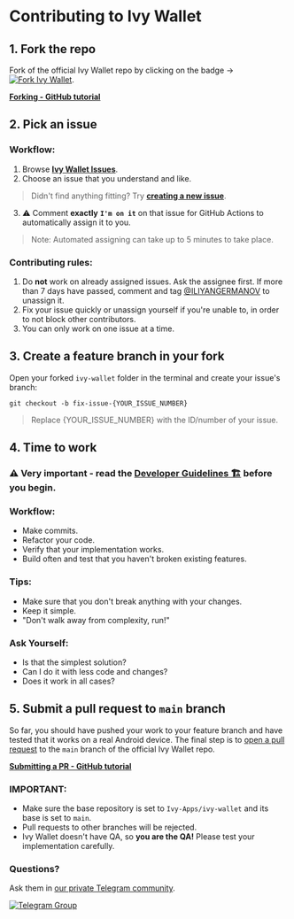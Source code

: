 # Contributing to Ivy Wallet


## 1. Fork the repo
Fork of the official Ivy Wallet repo by clicking on the badge -> [![Fork Ivy Wallet](https://img.shields.io/github/forks/Ivy-Apps/ivy-wallet?logo=github&style=social)](https://github.com/Ivy-Apps/ivy-wallet/fork).

**[Forking - GitHub tutorial](https://docs.github.com/en/get-started/quickstart/fork-a-repo)**


## 2. Pick an issue
### Workflow:
1. Browse **[Ivy Wallet Issues](https://github.com/Ivy-Apps/ivy-wallet/issues)**.
2. Choose an issue that you understand and like.
> Didn't find anything fitting? Try **[creating a new issue](https://github.com/Ivy-Apps/ivy-wallet/issues/new/choose)**.
3. ⚠️ Comment **exactly** **`I'm on it`** on that issue for GitHub Actions to automatically assign it to you.
> Note: Automated assigning can take up to 5 minutes to take place.

### Contributing rules:
1. Do **not** work on already assigned issues. Ask the assignee first. If more than 7 days have passed, comment and tag [@ILIYANGERMANOV](https://github.com/ILIYANGERMANOV) to unassign it.
2. Fix your issue quickly or unassign yourself if you're unable to, in order to not block other contributors.
3. You can only work on one issue at a time.


## 3. Create a feature branch in your fork
Open your forked `ivy-wallet` folder in the terminal and create your issue's branch:
```
git checkout -b fix-issue-{YOUR_ISSUE_NUMBER}
```
> Replace {YOUR_ISSUE_NUMBER} with the ID/number of your issue.


## 4. Time to work
### ⚠️ Very important - read the [Developer Guidelines 🏗️](docs/Guidelines.md) before you begin.

### Workflow:
- Make commits.
- Refactor your code.
- Verify that your implementation works.
- Build often and test that you haven't broken existing features.

### Tips:
- Make sure that you don't break anything with your changes.
- Keep it simple.
- "Don't walk away from complexity, run!"

### Ask Yourself:
- Is that the simplest solution?
- Can I do it with less code and changes?
- Does it work in all cases?


## 5. Submit a pull request to `main` branch
So far, you should have pushed your work to your feature branch and have tested
that it works on a real Android device.
The final step is to [open a pull request](https://github.com/Ivy-Apps/ivy-wallet/pulls) to the `main` branch of the
official Ivy Wallet repo.

**[Submitting a PR - GitHub tutorial](https://docs.github.com/en/pull-requests/collaborating-with-pull-requests/proposing-changes-to-your-work-with-pull-requests/creating-a-pull-request-from-a-fork)**

### IMPORTANT:
- Make sure the base repository is set to `Ivy-Apps/ivy-wallet` and its base is set to `main`.
- Pull requests to other branches will be rejected.
- Ivy Wallet doesn't have QA, so **you are the QA!** Please test your implementation carefully.

### Questions?
Ask them in [our private Telegram community](https://t.me/+ETavgioAvWg4NThk).

[![Telegram Group](https://img.shields.io/badge/Telegram-2CA5E0?style=for-the-badge&logo=telegram&logoColor=white)](https://t.me/+ETavgioAvWg4NThk)